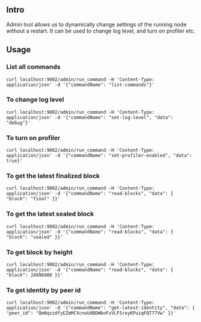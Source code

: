 ## Intro
Admin tool allows us to dynamically change settings of the running node without a restart. It can be used to change log level, and turn on profiler etc.

## Usage

### List all commands
```
curl localhost:9002/admin/run_command -H 'Content-Type: application/json' -d '{"commandName": "list-commands"}'
```

### To change log level
```
curl localhost:9002/admin/run_command -H 'Content-Type: application/json' -d '{"commandName": "set-log-level", "data": "debug"}'
```

### To turn on profiler
```
curl localhost:9002/admin/run_command -H 'Content-Type: application/json' -d '{"commandName": "set-profiler-enabled", "data": true}'
```

### To get the latest finalized block
```
curl localhost:9002/admin/run_command -H 'Content-Type: application/json' -d '{"commandName": "read-blocks", "data": { "block": "final" }}'
```

### To get the latest sealed block
```
curl localhost:9002/admin/run_command -H 'Content-Type: application/json' -d '{"commandName": "read-blocks", "data": { "block": "sealed" }}'
```

### To get block by height
```
curl localhost:9002/admin/run_command -H 'Content-Type: application/json' -d '{"commandName": "read-blocks", "data": { "block": 24998900 }}'
```

### To get identity by peer id
```
curl localhost:9002/admin/run_command -H 'Content-Type: application/json' -d '{"commandName": "get-latest-identity", "data": { "peer_id": "QmNqszdfyEZmMCXcnoUdBDWboFvVLF5reyKPuiqFQT77Vw" }}'
```

